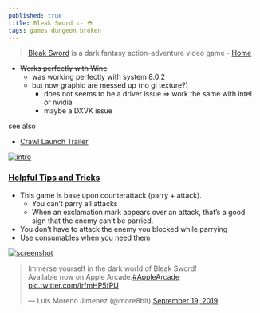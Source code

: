 ```yaml
---
published: true
title: Bleak Sword ⚔- ⛑
tags: games dungeon broken
---
```

> [Bleak Sword](https://twitter.com/more8bit?ref_src=twsrc%5Etfw%7Ctwcamp%5Etweetembed%7Ctwterm%5E990314804152815618%7Ctwgr%5E%7Ctwcon%5Es1_) is a dark fantasy action-adventure video game  - [Home](https://www.bleaksword.com/)

- ~~Works perfectly with Wine~~
	- was working perfectly with system 8.0.2
    - but now graphic are messed up (no gl texture?)
    	- does not seems to be a driver issue => work the same with intel or nvidia
        - maybe a DXVK issue

see also
- [Crawl Launch Trailer](https://www.youtube.com/watch?v=IAqjWpK6IO8&t=2s)

[![intro](https://www.touchtapplay.com/wp-content/uploads/2019/12/bleak-sword-cheats-tips-1.jpg?w=830)](https://www.touchtapplay.com/bleak-sword-cheats-tips-tricks-guide-to-mastering-the-combat-system/)

### [Helpful Tips and Tricks](https://www.gamezebo.com/walkthroughs/bleak-sword-guide-tips-cheats-and-strategies/)
- This game is base upon counterattack (parry + attack).
	- You can’t parry all attacks
	- When an exclamation mark appears over an attack, that’s a good sign that the enemy can’t be parried.
- You don’t have to attack the enemy you blocked while parrying
- Use consumables when you need them


[![screenshot](https://www.gematsu.com/wp-content/uploads/2023/05/Bleak-Sword-DX-Date_05-18-23-1024x576.jpg)](https://www.gematsu.com/2023/05/bleak-sword-dx-launches-june-8)


<blockquote class="twitter-tweet"><p lang="en" dir="ltr">Immerse yourself in the dark world of Bleak Sword!<br>Available now on Apple Arcade.<a href="https://twitter.com/hashtag/AppleArcade?src=hash&amp;ref_src=twsrc%5Etfw">#AppleArcade</a> <a href="https://t.co/lrfmHP5fPU">pic.twitter.com/lrfmHP5fPU</a></p>&mdash; Luis Moreno Jimenez (@more8bit) <a href="https://twitter.com/more8bit/status/1174733772304113666?ref_src=twsrc%5Etfw">September 19, 2019</a></blockquote> <script async src="https://platform.twitter.com/widgets.js" charset="utf-8"></script>
